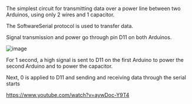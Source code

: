 The simplest circuit for transmitting data over a power line between two Arduinos, using only 2 wires and 1 capacitor.

The SoftwareSerial protocol is used to transfer data.

Signal transmission and power go through pin D11 on both Arduinos.

![image](https://github.com/14types/simplest-power-line-communication-between-Arduinos/assets/34601503/72b712b0-bdf5-4d21-984d-94973ff4c9fd)

For 1 second, a high signal is sent to D11 on the first Arduino to power the second Arduino and to power the capacitor.

Next, 0 is applied to D11 and sending and receiving data through the serial starts

https://www.youtube.com/watch?v=aywDoc-Y9T4
